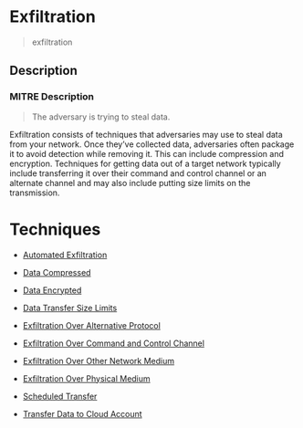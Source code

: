 
# Exfiltration

> exfiltration

## Description

### MITRE Description

> The adversary is trying to steal data.

Exfiltration consists of techniques that adversaries may use to steal data from your network. Once they’ve collected data, adversaries often package it to avoid detection while removing it. This can include compression and encryption. Techniques for getting data out of a target network typically include transferring it over their command and control channel or an alternate channel and may also include putting size limits on the transmission.


# Techniques


* [Automated Exfiltration](../techniques/Automated-Exfiltration.md)

* [Data Compressed](../techniques/Data-Compressed.md)
    
* [Data Encrypted](../techniques/Data-Encrypted.md)
    
* [Data Transfer Size Limits](../techniques/Data-Transfer-Size-Limits.md)
    
* [Exfiltration Over Alternative Protocol](../techniques/Exfiltration-Over-Alternative-Protocol.md)
    
* [Exfiltration Over Command and Control Channel](../techniques/Exfiltration-Over-Command-and-Control-Channel.md)
    
* [Exfiltration Over Other Network Medium](../techniques/Exfiltration-Over-Other-Network-Medium.md)
    
* [Exfiltration Over Physical Medium](../techniques/Exfiltration-Over-Physical-Medium.md)
    
* [Scheduled Transfer](../techniques/Scheduled-Transfer.md)
    
* [Transfer Data to Cloud Account](../techniques/Transfer-Data-to-Cloud-Account.md)
    
